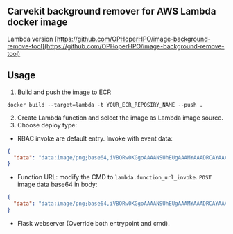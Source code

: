 ## Carvekit background remover for AWS Lambda docker image
Lambda version [https://github.com/OPHoperHPO/image-background-remove-tool](https://github.com/OPHoperHPO/image-background-remove-tool)

## Usage
1. Build and push the image to ECR
```
docker build --target=lambda -t YOUR_ECR_REPOSIRY_NAME --push .
```
2. Create Lambda function and select the image as Lambda image source.
3. Choose deploy type:
  - RBAC invoke are default entry. Invoke with event data:
```json
{
  "data": "data:image/png;base64,iVBORw0KGgoAAAANSUhEUgAAAMYAAADRCAYAAACXSM1..."
}
```
  - Function URL: modify the CMD to `lambda.function_url_invoke`. `POST` image data base64 in body:
```json
{
  "data": "data:image/png;base64,iVBORw0KGgoAAAANSUhEUgAAAMYAAADRCAYAAACXSM1..."
}
```
  - Flask webserver (Override both entrypoint and cmd).
